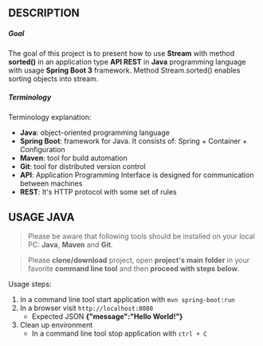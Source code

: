 DESCRIPTION
-----------

##### Goal
The goal of this project is to present how to use **Stream** with method **sorted()** in an application type **API REST** in **Java** programming language with usage **Spring Boot 3** framework. Method Stream.sorted() enables sorting objects into stream.

##### Terminology
Terminology explanation:
* **Java**: object-oriented programming language
* **Spring Boot**: framework for Java. It consists of: Spring + Container + Configuration
* **Maven**: tool for build automation
* **Git**: tool for distributed version control
* **API**: Application Programming Interface is designed for communication between machines
* **REST**: It's HTTP protocol with some set of rules


USAGE JAVA
----------

> Please be aware that following tools should be installed on your local PC: **Java**, **Maven** and **Git**. 

> Please **clone/download** project, open **project's main folder** in your favorite **command line tool** and then **proceed with steps below**. 

Usage steps:
1. In a command line tool start application with `mvn spring-boot:run`
1. In a browser visit `http://localhost:8080`
   * Expected JSON **{"message":"Hello World!"}**
1. Clean up environment 
     * In a command line tool stop application with `ctrl + C`